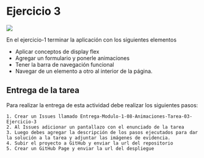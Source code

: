 # Ejercicio 3
![](https://res.cloudinary.com/db9wh5uvt/image/upload/c_scale,w_549/v1625937366/animacion-tarea3_sheehx.png)

En el ejercicio-1 terminar la aplicación con los siguientes elementos 
- Aplicar conceptos de display flex
- Agregar un formulario y ponerle animaciones 
- Tener la barra de navegación funcional 
- Navegar de un elemento a otro al interior de la página.

## Entrega de la tarea

Para realizar la entrega de esta actividad debe realizar los siguientes pasos:

    1. Crear un Issues llamado Entrega-Modulo-1-08-Animaciones-Tarea-03-Ejercicio-3
    2. Al Issues adicionar un pantallazo con el enunciado de la tarea
    3. Luego debes agregar la descripción de los pasos ejecutados para dar la solución a la tarea y adjuntar las imágenes de evidencia.
    4. Subir el proyecto a GitHub y enviar la url del repositorio
    5. Crear un GitHub Page y enviar la url del despliegue